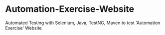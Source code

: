 # Automation-Exercise-Website
Automated Testing with Selenium, Java, TestNG, Maven to test 'Automation Exercise' Website
